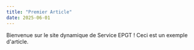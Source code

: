 ```yaml
---
title: "Premier Article"
date: 2025-06-01
---
```


Bienvenue sur le site dynamique de Service EPGT ! Ceci est un exemple d'article.
